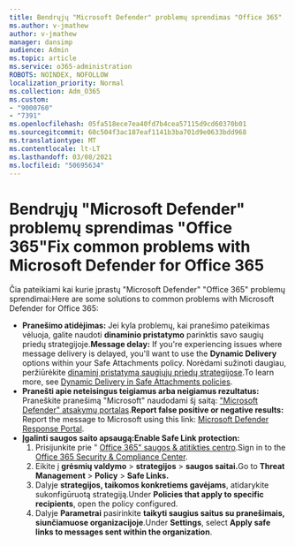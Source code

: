 ```yaml
---
title: Bendrųjų "Microsoft Defender" problemų sprendimas "Office 365"
ms.author: v-jmathew
author: v-jmathew
manager: dansimp
audience: Admin
ms.topic: article
ms.service: o365-administration
ROBOTS: NOINDEX, NOFOLLOW
localization_priority: Normal
ms.collection: Adm_O365
ms.custom:
- "9000760"
- "7391"
ms.openlocfilehash: 05fa518ece7ea40fd7b4cea57115d9cd60370b01
ms.sourcegitcommit: 60c504f3ac187eaf1141b3ba701d9e0633bdd968
ms.translationtype: MT
ms.contentlocale: lt-LT
ms.lasthandoff: 03/08/2021
ms.locfileid: "50695634"
---
```

# <a name="fix-common-problems-with-microsoft-defender-for-office-365"></a><span data-ttu-id="99a84-102">Bendrųjų "Microsoft Defender" problemų sprendimas "Office 365"</span><span class="sxs-lookup"><span data-stu-id="99a84-102">Fix common problems with Microsoft Defender for Office 365</span></span>

<span data-ttu-id="99a84-103">Čia pateikiami kai kurie įprastų "Microsoft Defender" "Office 365" problemų sprendimai:</span><span class="sxs-lookup"><span data-stu-id="99a84-103">Here are some solutions to common problems with Microsoft Defender for Office 365:</span></span>

- <span data-ttu-id="99a84-104">**Pranešimo atidėjimas:** Jei kyla problemų, kai pranešimo pateikimas vėluoja, galite naudoti **dinaminio pristatymo** parinktis savo saugių priedų strategijoje.</span><span class="sxs-lookup"><span data-stu-id="99a84-104">**Message delay:** If you're experiencing issues where message delivery is delayed, you'll want to use the **Dynamic Delivery** options within your Safe Attachments policy.</span></span> <span data-ttu-id="99a84-105">Norėdami sužinoti daugiau, peržiūrėkite [dinaminį pristatymą saugiųjų priedų strategijose](https://go.microsoft.com/fwlink/?linkid=2094106).</span><span class="sxs-lookup"><span data-stu-id="99a84-105">To learn more, see [Dynamic Delivery in Safe Attachments policies](https://go.microsoft.com/fwlink/?linkid=2094106).</span></span>
- <span data-ttu-id="99a84-106">**Pranešti apie neteisingus teigiamus arba neigiamus rezultatus:** Praneškite pranešimą "Microsoft" naudodami šį saitą: ["Microsoft Defender" atsakymų portalas](https://go.microsoft.com/fwlink/?linkid=2092835).</span><span class="sxs-lookup"><span data-stu-id="99a84-106">**Report false positive or negative results:** Report the message to Microsoft using this link: [Microsoft Defender Response Portal](https://go.microsoft.com/fwlink/?linkid=2092835).</span></span>
- <span data-ttu-id="99a84-107">**Įgalinti saugos saito apsaugą:**</span><span class="sxs-lookup"><span data-stu-id="99a84-107">**Enable Safe Link protection:**</span></span>
    1. <span data-ttu-id="99a84-108">Prisijunkite prie " [Office 365" saugos & atitikties centro](https://go.microsoft.com/fwlink/p/?linkid=2077143).</span><span class="sxs-lookup"><span data-stu-id="99a84-108">Sign in to the [Office 365 Security & Compliance Center](https://go.microsoft.com/fwlink/p/?linkid=2077143).</span></span>
    2. <span data-ttu-id="99a84-109">Eikite į **grėsmių valdymo**  >  **strategijos**  >  **saugos saitai.**</span><span class="sxs-lookup"><span data-stu-id="99a84-109">Go to **Threat Management** > **Policy** > **Safe Links.**</span></span>
    3. <span data-ttu-id="99a84-110">Dalyje **strategijos, taikomos konkretiems gavėjams**, atidarykite sukonfigūruotą strategiją.</span><span class="sxs-lookup"><span data-stu-id="99a84-110">Under **Policies that apply to specific recipients**, open the policy configured.</span></span>
    4. <span data-ttu-id="99a84-111">Dalyje **Parametrai** pasirinkite **taikyti saugius saitus su pranešimais, siunčiamuose organizacijoje**.</span><span class="sxs-lookup"><span data-stu-id="99a84-111">Under **Settings**, select **Apply safe links to messages sent within the organization**.</span></span>
